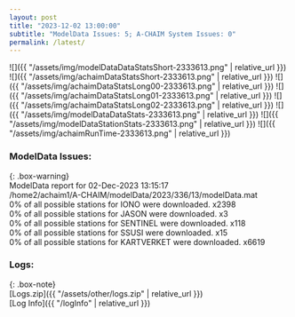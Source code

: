 ```yaml
---
layout: post
title: "2023-12-02 13:00:00"
subtitle: "ModelData Issues: 5; A-CHAIM System Issues: 0"
permalink: /latest/
---
```


![]({{ "/assets/img/modelDataDataStatsShort-2333613.png" | relative_url }})
![]({{ "/assets/img/achaimDataStatsShort-2333613.png" | relative_url }})
![]({{ "/assets/img/achaimDataStatsLong00-2333613.png" | relative_url }})
![]({{ "/assets/img/achaimDataStatsLong01-2333613.png" | relative_url }})
![]({{ "/assets/img/achaimDataStatsLong02-2333613.png" | relative_url }})
![]({{ "/assets/img/modelDataDataStats-2333613.png" | relative_url }})
![]({{ "/assets/img/modelDataStationStats-2333613.png" | relative_url }})
![]({{ "/assets/img/achaimRunTime-2333613.png" | relative_url }})


### ModelData Issues:  
  
{: .box-warning}  
 ModelData report for 02-Dec-2023 13:15:17   
 /home2/achaim1/A-CHAIM/modelData/2023/336/13/modelData.mat   
 0% of all possible stations for IONO were downloaded. x2398   
 0% of all possible stations for JASON were downloaded. x3   
 0% of all possible stations for SENTINEL were downloaded. x118   
 0% of all possible stations for SSUSI were downloaded. x15   
 0% of all possible stations for KARTVERKET were downloaded. x6619   
  


### Logs:  
  
{: .box-note}  
[Logs.zip]({{ "/assets/other/logs.zip" | relative_url }})  
[Log Info]({{ "/logInfo" | relative_url }})  

